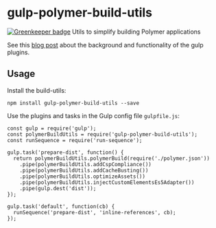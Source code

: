# gulp-polymer-build-utils

[![Greenkeeper badge](https://badges.greenkeeper.io/Collaborne/gulp-polymer-build-utils.svg)](https://greenkeeper.io/)
Utils to simplify building Polymer applications

See this [blog post](https://medium.com/collaborne-engineering/building-polymer-app-with-gulp-dee266d348df) about the background and functionality of the gulp plugins.

## Usage

Install the build-utils:
```
npm install gulp-polymer-build-utils --save
```

Use the plugins and tasks in the Gulp config file `gulpfile.js`:

```
const gulp = require('gulp');
const polymerBuildUtils = require('gulp-polymer-build-utils');
const runSequence = require('run-sequence');

gulp.task('prepare-dist', function() {
  return polymerBuildUtils.polymerBuild(require('./polymer.json'))
    .pipe(polymerBuildUtils.addCspCompliance())
    .pipe(polymerBuildUtils.addCacheBusting())
    .pipe(polymerBuildUtils.optimizeAssets())
    .pipe(polymerBuildUtils.injectCustomElementsEs5Adapter())
    .pipe(gulp.dest('dist'));
});

gulp.task('default', function(cb) {
  runSequence('prepare-dist', 'inline-references', cb);
});
```
